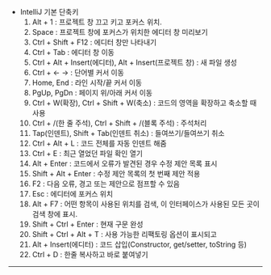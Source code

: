  - IntelliJ 기본 단축키
   1. Alt + 1 : 프로젝트 창 끄고 키고 포커스 위치.
   2. Space : 프로젝트 창에 포커스가 위치한 에디터 창 미리보기
   3. Ctrl + Shift + F12 : 에디터 창만 나타내기
   4. Ctrl + Tab : 에디터 창 이동
   5. Ctrl + Alt + Insert(에디터), Alt + Insert(프로젝트 창) : 새 파일 생성
   6. Ctrl + <- -> : 단어별 커서 이동
   7. Home, End : 라인 시작/끝 커서 이동
   8. PgUp, PgDn : 페이지 위/아래 커서 이동
   9. Ctrl + W(확장), Ctrl + Shift + W(축소) : 코드의 영역을 확장하고 축소할 때 사용
   10. Ctrl + /(한 줄 주석), Ctrl + Shift + /(블록 주석) : 주석처리
   11. Tap(인덴트), Shift + Tab(인덴트 취소) : 들여쓰기/들여쓰기 취소
   12. Ctrl + Alt + L : 코드 전체를 자동 인덴트 해줌
   13. Ctrl + E : 최근 열었던 파일 확인 열기
   14. Alt + Enter : 코드에서 오류가 발견된 경우 수정 제안 목록 표시
   15. Shift + Alt + Enter : 수정 제안 목록의 첫 번째 제안 적용
   16. F2 : 다음 오류, 경고 또는 제안으로 점프할 수 있음
   17. Esc : 에디터에 포커스 위치
   18. Alt + F7 : 어떤 항목이 사용된 위치를 검색, 이 인터페이스가 사용된 모든 곳이 검색 창에 표시.
   19. Shift + Ctrl + Enter : 현재 구문 완성
   20. Shift + Ctrl + Alt + T : 사용 가능한 리팩토링 옵션이 표시되고  
   21. Alt + Insert(에디터) : 코드 삽입(Constructor, get/setter, toString 등)
   22. Ctrl + D : 한줄 복사하고 바로 붙여넣기
----------------------------------------------------------------------------------------------------------------------------------






















